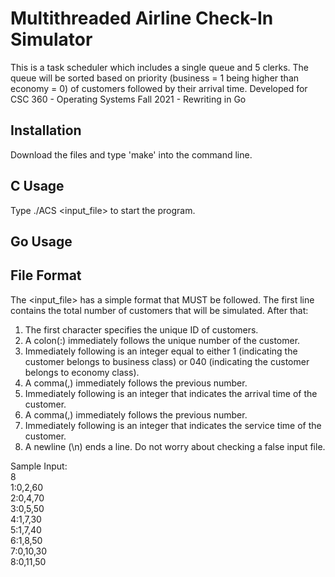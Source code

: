 # Multithreaded Airline Check-In Simulator

This is a task scheduler which includes a single queue and 5 clerks. The queue will be sorted based on priority (business = 1 being higher than economy = 0) of customers followed by their arrival time. 
Developed for CSC 360 - Operating Systems Fall 2021 - Rewriting in Go

## Installation

Download the files and type 'make' into the command line.

## C Usage

Type ./ACS <input_file> to start the program.

## Go Usage

## File Format

The <input_file> has a simple format that MUST be followed. The first line contains the total number of customers that will be simulated. After that:
1. The first character specifies the unique ID of customers.
2. A colon(:) immediately follows the unique number of the customer.
3. Immediately following is an integer equal to either 1 (indicating the customer belongs to business class) or 040
(indicating the customer belongs to economy class).
4. A comma(,) immediately follows the previous number.
5. Immediately following is an integer that indicates the arrival time of the customer.
6. A comma(,) immediately follows the previous number.
7. Immediately following is an integer that indicates the service time of the customer.
8. A newline (\n) ends a line.
Do not worry about checking a false input file.

Sample Input:<br/>
8<br/>
1:0,2,60<br/>
2:0,4,70<br/>
3:0,5,50<br/>
4:1,7,30<br/>
5:1,7,40<br/>
6:1,8,50<br/>
7:0,10,30<br/>
8:0,11,50<br/>
